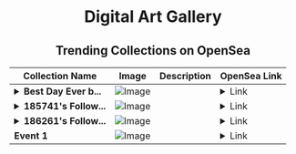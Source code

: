 <div align="center">

# Digital Art Gallery

## Trending Collections on OpenSea

| Collection Name                       | Image                                                                                     | Description                       | OpenSea Link                                                                                          |
|---------------------------------------|-------------------------------------------------------------------------------------------|-----------------------------------|--------------------------------------------------------------------------------------------------------|
| **<details><summary>Best Day Ever b...</summary>Best Day Ever by Noah</details>** | ![Image](https://i.seadn.io/s/raw/files/e66c0a3ab507c8635bcb20ede08c2a87.png?w=500&auto=format?w=200&auto=format) |  | <details><summary>Link</summary>[Best Day Ever by Noah](https://opensea.io/collection/best-day-ever-by-noah-35)</details> |
| **<details><summary>185741's Follow...</summary>185741's Follower</details>** | ![Image](https://i.seadn.io/s/raw/files/19f9f090920392cc3650cbdf4361755b.png?w=500&auto=format?w=200&auto=format) |  | <details><summary>Link</summary>[185741's Follower](https://opensea.io/collection/185741-s-follower)</details> |
| **<details><summary>186261's Follow...</summary>186261's Follower</details>** | ![Image](https://i.seadn.io/s/raw/files/19f9f090920392cc3650cbdf4361755b.png?w=500&auto=format?w=200&auto=format) |  | <details><summary>Link</summary>[186261's Follower](https://opensea.io/collection/186261-s-follower)</details> |
| **Event 1** | ![Image](https://i.seadn.io/s/raw/files/9e738939485c3814870a68341a8049b7.jpg?w=500&auto=format?w=200&auto=format) |  | <details><summary>Link</summary>[Event 1](https://opensea.io/collection/event-1-17520)</details> |

</div>